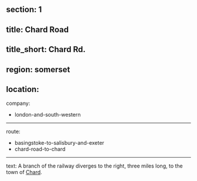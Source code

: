 ﻿section: 1
----
title: Chard Road
----
title_short: Chard Rd.
----
region: somerset
----
location: 
----
company:
- london-and-south-western
----
route:
- basingstoke-to-salisbury-and-exeter
- chard-road-to-chard
----
text: A branch of the railway diverges to the right, three miles long, to the town of [Chard](/stations/chard).
